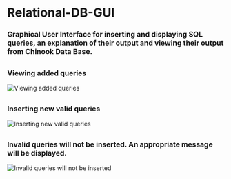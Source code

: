 # Relational-DB-GUI
### Graphical User Interface for inserting and displaying SQL queries, an explanation of their output and viewing their output from Chinook Data Base.

##
### Viewing added queries
![Viewing added queries](https://user-images.githubusercontent.com/75164307/194308751-70211d10-54ff-48c0-8de0-1a641948caac.jpg)

##
### Inserting new valid queries
![Inserting new valid queries](https://user-images.githubusercontent.com/75164307/194309682-9c8f709a-a630-4983-8854-0f8d668a6782.jpg)

##
### Invalid queries will not be inserted. An appropriate message will be displayed.
![Invalid queries will not be inserted](https://user-images.githubusercontent.com/75164307/194309987-5ba12a95-21e5-49da-addb-6c0829372ddf.jpg)
